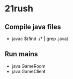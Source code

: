 # 21rush

## Compile java files
* javac $(find ./* | grep .java)

## Run mains
* java GameRoom
* java GameClient
